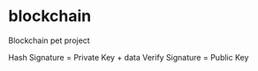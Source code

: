 # blockchain
Blockchain pet project


Hash Signature = Private Key + data
Verify Signature = Public Key 
